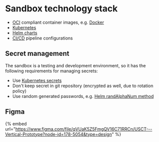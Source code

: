 # Sandbox technology stack

* [OCI](https://opencontainers.org/) compliant container images, e.g. [Docker](https://www.docker.com/)  
* [Kubernetes](https://kubernetes.io/)
* [Helm charts](https://helm.sh/docs/topics/charts/)
* [CI/CD](https://en.wikipedia.org/wiki/CI/CD) pipeline configurations

## Secret management
The sandbox is a testing and development environment, so it has the following requirements for managing secrets:

* Use [Kubernetes secrets](https://kubernetes.io/docs/concepts/configuration/secret/)
* Don't keep secret in git repository (encrypted as well, due to rotation policy)
* Use random generated passwords, e.g. [Helm randAlphaNum method](https://helm.sh/docs/chart_template_guide/function_list/#randalphanum-randalpha-randnumeric-and-randascii)

## Figma

{% embed url="https://www.figma.com/file/qVUaK5Z5FmgQV16C71RRCn/USCT---Vertical-Prototype?node-id=178-5054&type=design" %}